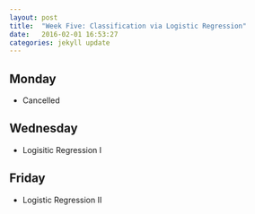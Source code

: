 ```yaml
---
layout: post
title:  "Week Five: Classification via Logistic Regression"
date:   2016-02-01 16:53:27
categories: jekyll update
---
```


## Monday
- Cancelled

## Wednesday
- Logisitic Regression I

## Friday
- Logistic Regression II